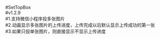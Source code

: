 #SetTopBox</br>
#v1.2.9</br>
#1.支持微信小程序投多张图片</br>
#2.动画显示多张图片的上传进度，上传完成以后默认显示上传成功的第一张</br>
#3.如果只投单张图片，则直接显示不显示上传进度</br>